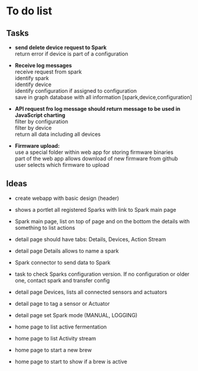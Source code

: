# To do list

## Tasks

* **send delete device request to Spark**  
  return error if device is part of a configuration  
    

* **Receive log messages**  
  receive request from spark  
  identify spark  
  identify device  
  identify configuration if assigned to configuration  
  save in graph database with all information [spark,device,configuration]  
  
  
* **API request fro log message should return message to be used in JavaScript charting**  
  filter by configuration  
  filter by device  
  return all data including all devices  
  
  
* **Firmware upload:**  
   use a special folder within web app for storing firmware binaries  
   part of the web app allows download of new firmware from github  
   user selects which firmware to upload  
  



## Ideas

* create webapp with basic design (header)
* shows a portlet all registered Sparks with link to Spark main page
* Spark main page, list on top of page and on the bottom the details with something to list actions
* detail page should have tabs: Details, Devices, Action Stream
* detail page Details allows to name a spark

* Spark connector to send data to Spark
* task to check Sparks configuration version. If no configuration or older one, contact spark and transfer config

* detail page Devices, lists all connected sensors and actuators
* detail page to tag a sensor or Actuator
* detail page set Spark mode (MANUAL, LOGGING)



* home page to list active fermentation
* home page to list Activity stream
* home page to start a new brew
* home page to start to show if a brew is active


